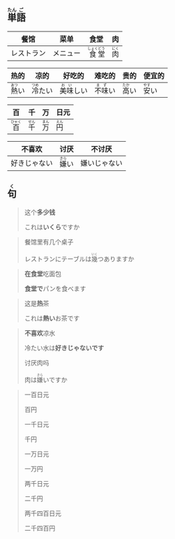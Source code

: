 ## <ruby><rb>単</rb><rt>たん</rt></ruby><ruby><rb>語</rb><rt>ご</rt></ruby>

| 餐馆       | 菜单     | 食堂                                                         | 肉                                    |
| ---------- | -------- | ------------------------------------------------------------ | ------------------------------------- |
| レストラン | メニュー | <ruby><rb>食</rb><rt>しょく</rt></ruby><ruby><rb>堂</rb><rt>どう</rt></ruby> | <ruby><rb>肉</rb><rt>にく</rt></ruby> |

| 热的                                    | 凉的                                      | 好吃的                                      | 难吃的                                    | 贵的                                    | 便宜的                                  |
| --------------------------------------- | ----------------------------------------- | ------------------------------------------- | ----------------------------------------- | --------------------------------------- | --------------------------------------- |
| <ruby><rb>熱</rb><rt>あつ</rt></ruby>い | <ruby><rb>冷</rb><rt>つめ</rt></ruby>たい | <ruby><rb>美味</rb><rt>おい</rt></ruby>しい | <ruby><rb>不味</rb><rt>まず</rt></ruby>い | <ruby><rb>高</rb><rt>たか</rt></ruby>い | <ruby><rb>安</rb><rt>やす</rt></ruby>い |

| 百                                      | 千                                    | 万                                    | 日元                                  |
| --------------------------------------- | ------------------------------------- | ------------------------------------- | ------------------------------------- |
| <ruby><rb>百</rb><rt>ひゃく</rt></ruby> | <ruby><rb>千</rb><rt>せん</rt></ruby> | <ruby><rb>万</rb><rt>まん</rt></ruby> | <ruby><rb>円</rb><rt>えん</rt></ruby> |

| 不喜欢       | 讨厌                                    | 不讨厌       |
| ------------ | --------------------------------------- | ------------ |
| 好きじゃない | <ruby><rb>嫌</rb><rt>きら</rt></ruby>い | 嫌いじゃない |



## <ruby><rb>句</rb><rt>く</rt></ruby>

> 这个**多少钱**
>
> これは**いくら**ですか

> 餐馆里有几个桌子
>
> レストランにテーブルは<ruby><rb>幾</rb><rt>いく</rt></ruby>つありますか

> **在食堂**吃面包
>
> **食堂で**パンを食べます

> 这是**热**茶
>
> これは**熱い**お茶です

> **不喜欢**凉水
>
> 冷たい水は**好きじゃないです**
>
> 讨厌肉吗
>
> 肉は<ruby><rb>嫌</rb><rt>きら</rt></ruby>いですか



> 一百日元
>
> 百円
>
> 一千日元
>
> 千円
>
> 一万日元
>
> 一万円
>
> 两千日元
>
> 二千円
>
> 两千四百日元
>
> 二千四百円